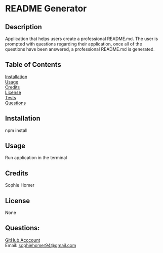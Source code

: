 # README Generator

## Description 
Application that helps users create a professional README.md. The user is prompted with questions regarding their application, once all of the questions have been answered, a professional README.md is generated.

## Table of Contents 
[Installation](#installation) <br>
[Usage](#usage)  <br>
[Credits](#contribution)  <br>
[License](#license)  <br>
[Tests](#tests)  <br>
[Questions](#questions)  <br>

## Installation
npm install

## Usage
Run application in the terminal

## Credits
Sophie Homer

## License 
None

## Questions:
[GitHub Acccount](https://github.com/sophiehomer) <br>
Email: sophiehomer94@gmail.com